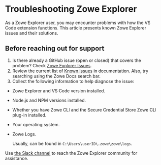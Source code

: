 # Troubleshooting Zowe Explorer

As a Zowe Explorer user, you may encounter problems with how the VS Code extension functions. This article presents known Zowe Explorer issues and their solutions.

## Before reaching out for support

1. Is there already a GitHub issue (open or closed) that covers the problem? Check [Zowe Explorer Issues](https://github.com/zowe/vscode-extension-for-zowe/issues).
2. Review the current list of [Known issues](known-ze.md) in documentation. Also, try searching using the Zowe Docs search bar.
3. Collect the following information to help diagnose the issue:

- Zowe Explorer and VS Code version installed.
- Node.js and NPM versions installed.
- Whether you have Zowe CLI and the Secure Credential Store Zowe CLI plug-in installed.
- Your operating system.
- Zowe Logs.
  
  Usually, can be found in `C:\Users\userID\.zowe\zowe\logs`.

Use [the Slack channel](https://app.slack.com/client/T1BAJVCTY/CUVE37Z5F) to reach the Zowe Explorer community for assistance.
